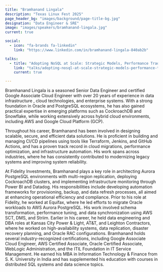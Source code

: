 ```yaml
---
title: "Bramhanand Lingala"
description: "Texas Linux Fest 2025"
page_header_bg: "images/background/page-title-bg.jpg"
designation: "Data Engineer & SRE"
image: "images/speakers/bramhanand-lingala.jpg"
current: true

social:
  - icon: "fa-brands fa-linkedin"
    link: "https://www.linkedin.com/in/bramhanand-lingala-840ab2b"

talks:
  - title: "Adopting NoSQL at Scale: Strategic Models, Performance Trade-Offs, and Integration Pitfalls"
    link: "talks/adopting-nosql-at-scale-strategic-models-performance-trade-offs-and-integration-pitfalls/"
    current: true

---
```

Bramhanand Lingala is a seasoned Senior Data Engineer and certified Google 
Associate Cloud Engineer with over 20 years of experience in data infrastructure
, cloud technologies, and enterprise systems. With a strong foundation in Oracle
 and PostgreSQL ecosystems, he has also gained practical expertise in emerging 
platforms such as CockroachDB and Snowflake, while working extensively across 
hybrid cloud environments, including AWS and Google Cloud Platform (GCP). 

Throughout his career, Bramhanand has been involved in designing scalable, 
secure, and efficient data solutions. He is proficient in building and managing 
CI/CD pipelines using tools like Terraform, Jenkins, and GitHub Actions, and has
 a proven track record in cloud migrations, performance optimization, and 
infrastructure automation. His work spans across industries, where he has 
consistently contributed to modernizing legacy systems and improving system 
reliability. 

At Fidelity Investments, Bramhanand plays a key role in architecting Aurora 
PostgreSQL environments with multi-region replication, deploying CockroachDB 
clusters, and implementing infrastructure monitoring through Power BI and 
Datadog. His responsibilities include developing automation frameworks for 
provisioning, backup, and data refresh processes, all aimed at enhancing 
operational efficiency and compliance. Prior to his role at Fidelity, he worked 
at Equifax, where he led efforts to migrate Oracle workloads to AWS Aurora 
PostgreSQL. His work involved schema transformation, performance tuning, and 
data synchronization using AWS SCT, DMS, and Striim. Earlier in his career, he 
held data engineering and DBA roles at Kansas City Power & Light, AT&T, and 
Leighton Contractors, where he worked on high-availability systems, data 
replication, disaster recovery planning, and Oracle RAC configurations. 
Bramhanand holds several industry-recognized certifications, including Google 
Associate Cloud Engineer, AWS Certified Associate, Oracle Certified Associate, 
WebLogic Administration, and the ITIL Foundation in IT Service Management. He 
earned his MBA in Information Technology & Finance from S. K. University in 
India and has supplemented his education with courses in distributed SQL systems
 and data science topics.

